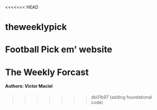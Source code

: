<<<<<<< HEAD
# theweeklypick
Football Pick em' website
=======
# The Weekly Forcast 


#### Authors: Victor Maciel
>>>>>>> db01b97 (adding foundational code)
